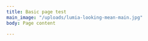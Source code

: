 ```yaml
---
title: Basic page test
main_image: "/uploads/lumia-looking-mean-main.jpg"
body: Page content

---
```

